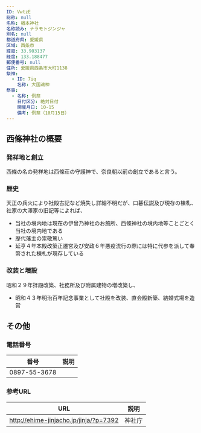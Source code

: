 ```yaml
---
ID: VwtzE
総称: null
名称: 楢本神社
名称読み: ナラモトジンジャ
別名: null
都道府県: 愛媛県
区域: 西条市
緯度: 33.903137
経度: 133.188477
郵便番号: null
住所: 愛媛県西条市大町1138
祭神:
  - ID: 7iq
    名称: 大国魂神
祭事:
  - 名称: 例祭
    日付区分: 絶対日付
    開催月日: 10-15
    備考: 例祭（10月15日）
---
```


## 西條神社の概要

### 発祥地と創立

西條の名の発祥地は西條荘の守護神で、奈良朝以前の創立であると言う。

### 歴史

天正の兵火により社殿古記など焼失し詳細不明だが、口碁伝説及び現存の棟札、社家の大澤家の旧記等によれば、

- 当社の境内地は現在の伊曾乃神社のお旅所、西條神社の境内地等ことごとく当社の境内地である
- 歴代藩主の崇敬篤い
- 延亨４年本殿改築正遷宮及び安政６年悪疫流行の際には特に代参を派して奉幣された棟札が現存している

### 改装と増設

昭和２９年拝殿改築、社務所及び附属建物の増改築し、

- 昭和４３年明治百年記念事業として社殿を改装、直会殿新築、結婚式場を造営

## その他

### 電話番号

| 番号         | 説明 |
| ------------ | ---- |
| 0897-55-3678 |      |

### 参考URL

| URL                                    | 説明   |
| -------------------------------------- | ------ |
| http://ehime-jinjacho.jp/jinja/?p=7392 | 神社庁 |
